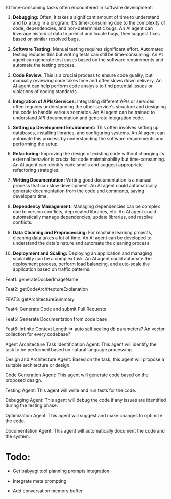 10 time-consuming tasks often encountered in software development:

1. **Debugging:** Often, it takes a significant amount of time to understand and fix a bug in a program. It's time-consuming due to the complexity of code, dependencies, and non-deterministic bugs. An AI agent can leverage historical data to predict and locate bugs, then suggest fixes based on similar resolved bugs.

2. **Software Testing:** Manual testing requires significant effort. Automated testing reduces this but writing tests can still be time-consuming. An AI agent can generate test cases based on the software requirements and automate the testing process.

3. **Code Review:** This is a crucial process to ensure code quality, but manually reviewing code takes time and often slows down delivery. An AI agent can help perform code analysis to find potential issues or violations of coding standards.

4. **Integration of APIs/Services:** Integrating different APIs or services often requires understanding the other service's structure and designing the code to handle various scenarios. An AI agent can be trained to understand API documentation and generate integration code.

5. **Setting up Development Environment:** This often involves setting up databases, installing libraries, and configuring systems. An AI agent can automate this process by understanding the software requirements and performing the setup.

6. **Refactoring:** Improving the design of existing code without changing its external behavior is crucial for code maintainability but time-consuming. An AI agent can identify code smells and suggest appropriate refactoring strategies.

7. **Writing Documentation:** Writing good documentation is a manual process that can slow development. An AI agent could automatically generate documentation from the code and comments, saving developers time.

8. **Dependency Management:** Managing dependencies can be complex due to version conflicts, deprecated libraries, etc. An AI agent could automatically manage dependencies, update libraries, and resolve conflicts.

9. **Data Cleaning and Preprocessing:** For machine learning projects, cleaning data takes a lot of time. An AI agent can be developed to understand the data's nature and automate the cleaning process.

10. **Deployment and Scaling:** Deploying an application and managing scalability can be a complex task. An AI agent could automate the deployment process, perform load balancing, and auto-scale the application based on traffic patterns.



Feat1: generateDockerImageName

Feat2: getCodeArchitectureExplanation

FEAT3: getArchitectureSummary

Feat4: Generate Code and submit Pull Requests

Feat5: Generate Documentation from code base

Feat6: Infinite Context Length => auto self scaling db parameters? An vector collection for every codebase?

Agent Architecture
Task Identification Agent: This agent will identify the task to be performed based on natural language processing.

Design and Architecture Agent: Based on the task, this agent will propose a suitable architecture or design.

Code Generation Agent: This agent will generate code based on the proposed design.

Testing Agent: This agent will write and run tests for the code.

Debugging Agent: This agent will debug the code if any issues are identified during the testing phase.

Optimization Agent: This agent will suggest and make changes to optimize the code.

Documentation Agent: This agent will automatically document the code and the system.


# Todo:

* Get babyagi tool planning prompts integration

* Integrate meta prompting 

* Add conversation memory buffer

